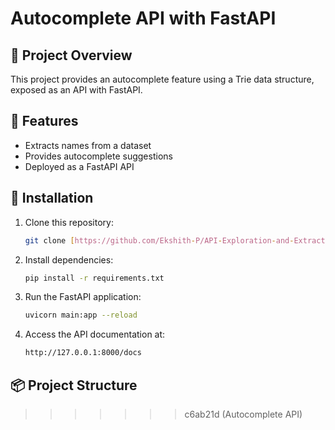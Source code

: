 # Autocomplete API with FastAPI

## 🚀 Project Overview
This project provides an autocomplete feature using a Trie data structure, exposed as an API with FastAPI.

## 📌 Features
- Extracts names from a dataset
- Provides autocomplete suggestions
- Deployed as a FastAPI API

## 🔧 Installation
1. Clone this repository:
   ```bash
   git clone [https://github.com/Ekshith-P/API-Exploration-and-Extraction.git](https://github.com/Ekshith-P/API-Exploration-and-Extraction.git)
   ```

2. Install dependencies:
   ```bash
   pip install -r requirements.txt
   ```

3. Run the FastAPI application:
   ```bash
   uvicorn main:app --reload
   ```

4. Access the API documentation at:
   ```bash
   http://127.0.0.1:8000/docs
   ```

## 📦 Project Structure
>>>>>>> c6ab21d (Autocomplete API)
